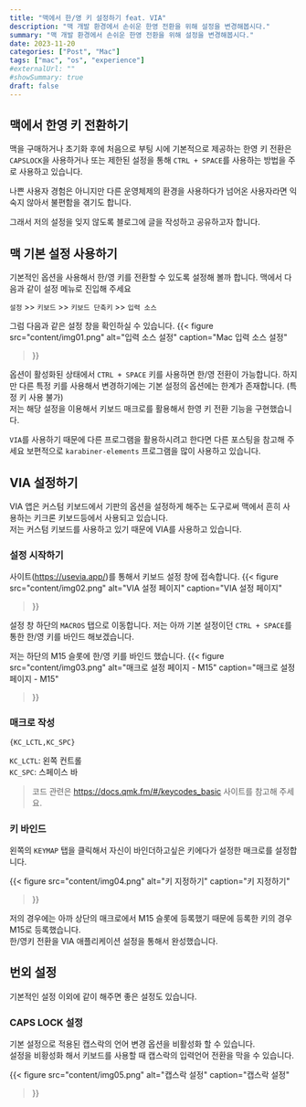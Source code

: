 ```yaml
---
title: "맥에서 한/영 키 설정하기 feat. VIA"
description: "맥 개발 환경에서 손쉬운 한영 전환을 위해 설정을 변경해봅시다."
summary: "맥 개발 환경에서 손쉬운 한영 전환을 위해 설정을 변경해봅시다."
date: 2023-11-20
categories: ["Post", "Mac"]
tags: ["mac", "os", "experience"]
#externalUrl: ""
#showSummary: true
draft: false
---  
```


## 맥에서 한영 키 전환하기
맥을 구매하거나 초기화 후에 처음으로 부팅 시에 기본적으로 제공하는 한영 키 전환은 `CAPSLOCK`을 사용하거나 또는 제한된 설정을 통해  `CTRL + SPACE`를 사용하는 방법을 주로 사용하고 있습니다.

나쁜 사용자 경험은 아니지만 다른 운영체제의 환경을 사용하다가 넘어온 사용자라면 익숙지 않아서 불편함을 겪기도 합니다.

그래서 저의 설정을 잊지 않도록 블로그에 글을 작성하고 공유하고자 합니다.

## 맥 기본 설정 사용하기
기본적인 옵션을 사용해서 한/영 키를 전환할 수 있도록 설정해 볼까 합니다.
맥에서 다음과 같이 설정 메뉴로 진입해 주세요  

`설정` >> `키보드` >> `키보드 단축키` >> `입력 소스`

그럼 다음과 같은 설정 창을 확인하실 수 있습니다.
{{< figure
 src="content/img01.png"
 alt="입력 소스 설정"
 caption="Mac 입력 소스 설정"
 >}}

옵션이 활성화된 상태에서 `CTRL + SPACE` 키를 사용하면 한/영 전환이 가능합니다. 하지만 다른 특정 키를 사용해서 변경하기에는 기본 설정의 옵션에는 한계가 존재합니다. (특정 키 사용 불가)  
저는 해당 설정을 이용해서 키보드 매크로를 활용해서 한영 키 전환 기능을 구현했습니다.

`VIA`를 사용하기 때문에 다른 프로그램을 활용하시려고 한다면 다른 포스팅을 참고해 주세요 보편적으로 `karabiner-elements` 프로그램을 많이 사용하고 있습니다.

## VIA 설정하기
VIA 앱은 커스텀 키보드에서 기판의 옵션을 설정하게 해주는 도구로써 맥에서 흔히 사용하는 키크론 키보드등에서 사용되고 있습니다.  
저는 커스텀 키보드를 사용하고 있기 때문에 VIA를 사용하고 있습니다.

### 설정 시작하기

사이트(https://usevia.app/)를 통해서 키보드 설정 창에 접속합니다.
{{< figure
 src="content/img02.png"
 alt="VIA 설정 페이지"
 caption="VIA 설정 페이지"
 >}}

설정 창 하단의 `MACROS` 탭으로 이동합니다.
저는 아까 기본 설정이던 `CTRL + SPACE`를 통한 한/영 키를 바인드 해보겠습니다.

저는 하단의 M15 슬롯에 한/영 키를 바인드 했습니다.
{{< figure
 src="content/img03.png"
 alt="매크로 설정 페이지 - M15"
 caption="매크로 설정 페이지 - M15"
 >}}

### 매크로 작성
```macro
{KC_LCTL,KC_SPC}
```
`KC_LCTL`: 왼쪽 컨트롤  
`KC_SPC`: 스페이스 바  
> 코드 관련은 https://docs.qmk.fm/#/keycodes_basic 사이트를 참고해 주세요.  

### 키 바인드
왼쪽의 `KEYMAP` 탭을 클릭해서 자신이 바인더하고싶은 키에다가 설정한 매크로를 설정합니다.

{{< figure
 src="content/img04.png"
 alt="키 지정하기"
 caption="키 지정하기"
 >}}

저의 경우에는 아까 상단의 매크로에서 M15 슬롯에 등록했기 때문에 등록한 키의 경우 M15로 등록했습니다.  
한/영키 전환을 VIA 애플리케이션 설정을 통해서 완성했습니다.

## 번외 설정
기본적인 설정 이외에 같이 해주면 좋은 설정도 있습니다.

### CAPS LOCK 설정

기본 설정으로 적용된 캡스락의 언어 변경 옵션을 비활성화 할 수 있습니다.  
설정을 비황성화 해서 키보드를 사용할 때 캡스락의 입력언어 전환을 막을 수 있습니다.

{{< figure
 src="content/img05.png"
 alt="캡스락 설정"
 caption="캡스락 설정"
 >}}